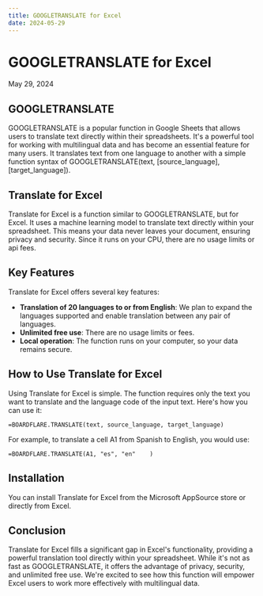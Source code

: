 ```yaml
---
title: GOOGLETRANSLATE for Excel
date: 2024-05-29
---
```


# GOOGLETRANSLATE for Excel
May 29, 2024

## GOOGLETRANSLATE

GOOGLETRANSLATE is a popular function in Google Sheets that allows users to translate text directly within their spreadsheets. It's a powerful tool for working with multilingual data and has become an essential feature for many users. It translates text from one language to another with a simple function syntax of GOOGLETRANSLATE(text, [source_language], [target_language]).

## Translate for Excel

Translate for Excel is a function similar to GOOGLETRANSLATE, but for Excel. It uses a machine learning model to translate text directly within your spreadsheet. This means your data never leaves your document, ensuring privacy and security. Since it runs on your CPU, there are no usage limits or api fees.

## Key Features

Translate for Excel offers several key features:

- **Translation of 20 languages to or from English**: We plan to expand the languages supported and enable translation between any pair of languages.
- **Unlimited free use**: There are no usage limits or fees.
- **Local operation**: The function runs on your computer, so your data remains secure.

## How to Use Translate for Excel

Using Translate for Excel is simple. The function requires only the text you want to translate and the language code of the input text. Here's how you can use it:

```excel
=BOARDFLARE.TRANSLATE(text, source_language, target_language)
```

For example, to translate a cell A1 from Spanish to English, you would use:

```excel
=BOARDFLARE.TRANSLATE(A1, "es", "en"    )
```

## Installation

You can install Translate for Excel from the Microsoft AppSource store or directly from Excel. 

## Conclusion

Translate for Excel fills a significant gap in Excel's functionality, providing a powerful translation tool directly within your spreadsheet. While it's not as fast as GOOGLETRANSLATE, it offers the advantage of privacy, security, and unlimited free use. We're excited to see how this function will empower Excel users to work more effectively with multilingual data.